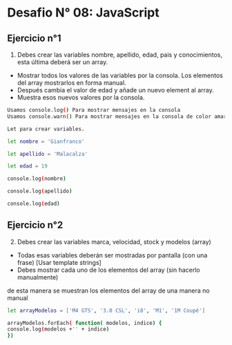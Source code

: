 # Desafio N° 08: JavaScript

## Ejercicio n°1

1. Debes crear las variables nombre, apellido, edad, pais y conocimientos, esta última deberá ser un array.
- Mostrar todos los valores de las variables por la consola. Los elementos del array mostrarlos en forma manual.
- Después cambia el valor de edad y añade un nuevo element al array.
- Muestra esos nuevos valores por la consola.

```sh
Usamos console.log() Para mostrar mensajes en la consola
Usamos console.warn() Para mostrar mensajes en la consola de color amarillo

Let para crear variables.

let nombre = 'Gianfranco'

let apellido = 'Malacalza'

let edad = 19

console.log(nombre)

console.log(apellido)

console.log(edad)
```

## Ejercicio n°2

2. Debes crear las variables marca, velocidad, stock y modelos (array)
- Todas esas variables deberán ser mostradas por pantalla (con una frase) [Usar template strings]
- Debes mostrar cada uno de los elementos del array (sin hacerlo manualmente)

de esta manera se muestran los elementos del array de una manera no manual
```sh
let arrayModelos = ['M4 GTS', '3.0 CSL', 'i8', 'M1', '1M Coupé']

arrayModelos.forEach( function( modelos, indice) {
console.log(modelos +'' + indice)
})
```